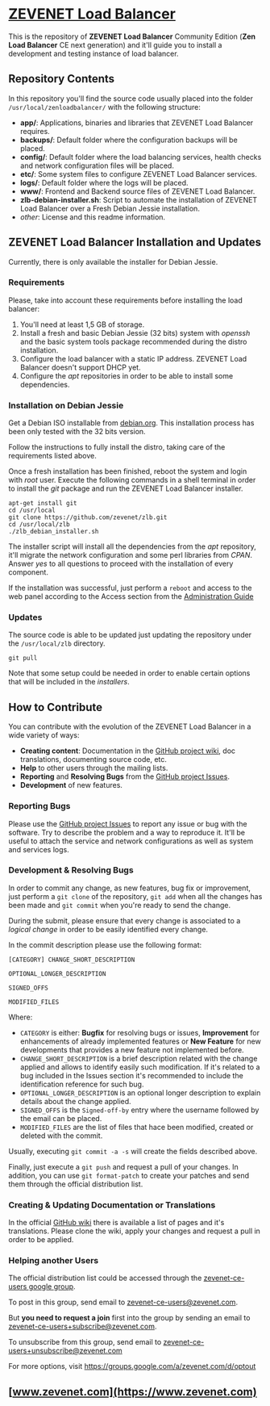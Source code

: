 # [ZEVENET Load Balancer](https://www.zevenet.com)
This is the repository of **ZEVENET Load Balancer** Community Edition (**Zen Load Balancer** CE next generation) and it'll guide you to install a development and testing instance of load balancer.

## Repository Contents
In this repository you'll find the source code usually placed into the folder `/usr/local/zenloadbalancer/` with the following structure:
- **app/**: Applications, binaries and libraries that ZEVENET Load Balancer requires.
- **backups/**: Default folder where the configuration backups will be placed.
- **config/**: Default folder where the load balancing services, health checks and network configuration files will be placed.
- **etc/**: Some system files to configure ZEVENET Load Balancer services.
- **logs/**: Default folder where the logs will be placed.
- **www/**: Frontend and Backend source files of ZEVENET Load Balancer.
- **zlb-debian-installer.sh**: Script to automate the installation of ZEVENET Load Balancer over a Fresh Debian Jessie installation.
- *other*: License and this readme information.

## ZEVENET Load Balancer Installation and Updates
Currently, there is only available the installer for Debian Jessie.

### Requirements
Please, take into account these requirements before installing the load balancer:
1. You'll need at least 1,5 GB of storage.
2. Install a fresh and basic Debian Jessie (32 bits) system with *openssh* and the basic system tools package recommended during the distro installation.
3. Configure the load balancer with a static IP address. ZEVENET Load Balancer doesn't support DHCP yet.
4. Configure the *apt* repositories in order to be able to install some dependencies.

### Installation on Debian Jessie
Get a Debian ISO installable from [debian.org](https://www.debian.org/distrib/). This installation process has been only tested with the 32 bits version.

Follow the instructions to fully install the distro, taking care of the requirements listed above.

Once a fresh installation has been finished, reboot the system and login with *root* user. Execute the following commands in a shell terminal in order to install the *git* package and run the ZEVENET Load Balancer installer.
```
apt-get install git
cd /usr/local
git clone https://github.com/zevenet/zlb.git
cd /usr/local/zlb
./zlb_debian_installer.sh
```
The installer script will install all the dependencies from the *apt* repository, it'll migrate the network configuration and some perl libraries from *CPAN*. Answer *yes* to all questions to proceed with the installation of every component.

If the installation was successful, just perform a `reboot` and access to the web panel according to the Access section from the [Administration Guide](https://www.zenloadbalancer.com/knowledge-base_category/community-edition-v3-05-administration-guide/)

### Updates
The source code is able to be updated just updating the repository under the `/usr/local/zlb` directory.
```
git pull
```
Note that some setup could be needed in order to enable certain options that will be included in the *installers*.

## How to Contribute
You can contribute with the evolution of the ZEVENET Load Balancer in a wide variety of ways:

- **Creating content**: Documentation in the [GitHub project wiki](https://github.com/zevenet/zlb/wiki), doc translations, documenting source code, etc.
- **Help** to other users through the mailing lists.
- **Reporting** and **Resolving Bugs** from the [GitHub project Issues](https://github.com/zevenet/zlb/issues).
- **Development** of new features.

### Reporting Bugs
Please use the [GitHub project Issues](https://github.com/zevenet/zlb/issues) to report any issue or bug with the software. Try to describe the problem and a way to reproduce it. It'll be useful to attach the service and network configurations as well as system and services logs.

### Development & Resolving Bugs
In order to commit any change, as new features, bug fix or improvement, just perform a `git clone` of the repository, `git add` when all the changes has been made and `git commit` when you're ready to send the change.

During the submit, please ensure that every change is associated to a *logical change* in order to be easily identified every change.

In the commit description please use the following format:
```
[CATEGORY] CHANGE_SHORT_DESCRIPTION

OPTIONAL_LONGER_DESCRIPTION

SIGNED_OFFS

MODIFIED_FILES
```

Where:
- `CATEGORY` is either: **Bugfix** for resolving bugs or issues, **Improvement** for enhancements of already implemented features or **New Feature** for new developments that provides a new feature not implemented before.
- `CHANGE_SHORT_DESCRIPTION` is a brief description related with the change applied and allows to identify easily such modification. If it's related to a bug included in the Issues section it's recommended to include the identification reference for such bug.
- `OPTIONAL_LONGER_DESCRIPTION` is an optional longer description to explain details about the change applied.
- `SIGNED_OFFS` is the `Signed-off-by` entry where the username followed by the email can be placed.
- `MODIFIED_FILES` are the list of files that hace been modified, created or deleted with the commit.

Usually, executing `git commit -a -s` will create the fields described above.

Finally, just execute a `git push` and request a pull of your changes. In addition, you can use `git format-patch` to create your patches and send them through the official distribution list.

### Creating & Updating Documentation or Translations
In the official [GitHub wiki](https://github.com/zevenet/zlb/wiki) there is available a list of pages and it's translations. Please clone the wiki, apply your changes and request a pull in order to be applied.

### Helping another Users
The official distribution list could be accessed through the [zevenet-ce-users google group](https://groups.google.com/a/zevenet.com/group/zevenet-ce-users/).

To post in this group, send email to [zevenet-ce-users@zevenet.com](mailto:zevenet-ce-users@zevenet.com).

But **you need to request a join** first into the group by sending an email to [zevenet-ce-users+subscribe@zevenet.com](mailto:zevenet-ce-users+subscribe@zevenet.com).

To unsubscribe from this group, send email to zevenet-ce-users+unsubscribe@zevenet.com

For more options, visit https://groups.google.com/a/zevenet.com/d/optout


## [www.zevenet.com](https://www.zevenet.com)
